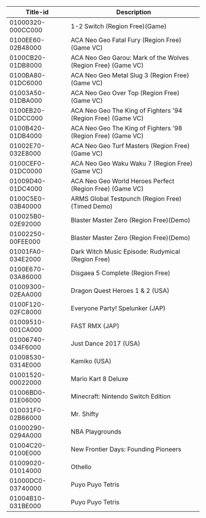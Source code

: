 | Title-id          | Description                                                   |
| ----------------- | ------------------------------------------------------------- |
| 01000320-000CC000 | 1-2 Switch (Region Free)(Game)                                |
| 0100EE60-02B48000 | ACA Neo Geo Fatal Fury (Region Free) (Game VC)                |
| 0100CB20-01DB8000 | ACA Neo Geo Garou: Mark of the Wolves (Region Free) (Game VC) |
| 0100BA80-01DC6000 | ACA Neo Geo Metal Slug 3 (Region Free) (Game VC)              |
| 01003A50-01DBA000 | ACA Neo Geo Over Top (Region Free) (Game VC)                  |
| 0100EB20-01DCC000 | ACA Neo Geo The King of Fighters '94 (Region Free) (Game VC)  |
| 0100B420-01DB4000 | ACA Neo Geo The King of Fighters '98 (Region Free) (Game VC)  |
| 01002E70-032E8000 | ACA Neo Geo Turf Masters (Region Free) (Game VC)              |
| 0100CEF0-01DC0000 | ACA Neo Geo Waku Waku 7 (Region Free) (Game VC)               |
| 01009D40-01DC4000 | ACA Neo Geo World Heroes Perfect (Region Free) (Game VC)      |
| 0100C5E0-03B40000 | ARMS Global Testpunch (Region Free)(Timed Demo)               |
| 010025B0-02E92000 | Blaster Master Zero (Region Free)(Demo)                       |
| 01002250-00FEE000 | Blaster Master Zero (Region Free)(Demo)                       |
| 01001FA0-034E2000 | Dark Witch Music Episode: Rudymical (Region Free)             |
| 0100E670-03A86000 | Disgaea 5 Complete (Region Free)                              |
| 01009300-02EAA000 | Dragon Quest Heroes 1 & 2 (USA)                               |
| 0100F120-02FC8000 | Everyone Party\! Spelunker (JAP)                              |
| 01009510-001CA000 | FAST RMX (JAP)                                                |
| 01006740-034F6000 | Just Dance 2017 (USA)                                         |
| 01008530-0314E000 | Kamiko (USA)                                                  |
| 01001520-00022000 | Mario Kart 8 Deluxe                                           |
| 01006BD0-01E06000 | Minecraft: Nintendo Switch Edition                            |
| 010031F0-02B66000 | Mr. Shifty                                                    |
| 01000290-0294A000 | NBA Playgrounds                                               |
| 01004C20-0100E000 | New Frontier Days: Founding Pioneers                          |
| 01009020-01014000 | Othello                                                       |
| 01000DC0-03740000 | Puyo Puyo Tetris                                              |
| 01004B10-031BE000 | Puyo Puyo Tetris                                              |
